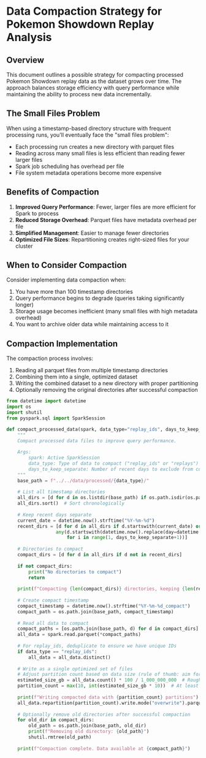 
# Data Compaction Strategy for Pokemon Showdown Replay Analysis


## Overview

This document outlines a possible strategy for compacting processed Pokemon Showdown replay data as the dataset grows over time. The approach balances storage efficiency with query performance while maintaining the ability to process new data incrementally.


## The Small Files Problem

When using a timestamp-based directory structure with frequent processing runs, you'll eventually face the "small files problem":
- Each processing run creates a new directory with parquet files
- Reading across many small files is less efficient than reading fewer larger files
- Spark job scheduling has overhead per file
- File system metadata operations become more expensive


## Benefits of Compaction

1. **Improved Query Performance**: Fewer, larger files are more efficient for Spark to process
2. **Reduced Storage Overhead**: Parquet files have metadata overhead per file
3. **Simplified Management**: Easier to manage fewer directories
4. **Optimized File Sizes**: Repartitioning creates right-sized files for your cluster


## When to Consider Compaction

Consider implementing data compaction when:
1. You have more than 100 timestamp directories
2. Query performance begins to degrade (queries taking significantly longer)
3. Storage usage becomes inefficient (many small files with high metadata overhead)
4. You want to archive older data while maintaining access to it



## Compaction Implementation
The compaction process involves:
1. Reading all parquet files from multiple timestamp directories
2. Combining them into a single, optimized dataset
3. Writing the combined dataset to a new directory with proper partitioning
4. Optionally removing the original directories after successful compaction


```python
from datetime import datetime
import os
import shutil
from pyspark.sql import SparkSession

def compact_processed_data(spark, data_type="replay_ids", days_to_keep_separate=7):
    """
    Compact processed data files to improve query performance.
    
    Args:
        spark: Active SparkSession
        data_type: Type of data to compact ("replay_ids" or "replays")
        days_to_keep_separate: Number of recent days to exclude from compaction
    """
    base_path = f"../../data/processed/{data_type}/"
    
    # List all timestamp directories
    all_dirs = [d for d in os.listdir(base_path) if os.path.isdir(os.path.join(base_path, d))]
    all_dirs.sort()  # Sort chronologically
    
    # Keep recent days separate
    current_date = datetime.now().strftime("%Y-%m-%d")
    recent_dirs = [d for d in all_dirs if d.startswith(current_date) or 
                  any(d.startswith(datetime.now().replace(day=datetime.now().day-i).strftime("%Y-%m-%d")) 
                      for i in range(1, days_to_keep_separate+1))]
    
    # Directories to compact
    compact_dirs = [d for d in all_dirs if d not in recent_dirs]
    
    if not compact_dirs:
        print("No directories to compact")
        return
    
    print(f"Compacting {len(compact_dirs)} directories, keeping {len(recent_dirs)} recent directories separate")
    
    # Create compact timestamp
    compact_timestamp = datetime.now().strftime("%Y-%m-%d_compact")
    compact_path = os.path.join(base_path, compact_timestamp)
    
    # Read all data to compact
    compact_paths = [os.path.join(base_path, d) for d in compact_dirs]
    all_data = spark.read.parquet(*compact_paths)
    
    # For replay_ids, deduplicate to ensure we have unique IDs
    if data_type == "replay_ids":
        all_data = all_data.distinct()
    
    # Write as a single optimized set of files
    # Adjust partition count based on data size (rule of thumb: aim for ~128MB per partition)
    estimated_size_gb = all_data.count() * 100 / 1_000_000_000  # Rough estimate assuming 100 bytes per row
    partition_count = max(10, int(estimated_size_gb * 10))  # At least 10 partitions
    
    print(f"Writing compacted data with {partition_count} partitions")
    all_data.repartition(partition_count).write.mode("overwrite").parquet(compact_path)
    
    # Optionally remove old directories after successful compaction
    for old_dir in compact_dirs:
        old_path = os.path.join(base_path, old_dir)
        print(f"Removing old directory: {old_path}")
        shutil.rmtree(old_path)
    
    print(f"Compaction complete. Data available at {compact_path}")
```